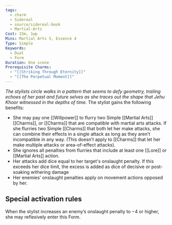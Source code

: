 ```yaml
---
tags:
  - charm
  - Sidereal
  - source/sidereal-book
  - Martial-Arts
Cost: 15m, 1wp
Mins: Martial Arts 5, Essence 4
Type: Simple
Keywords:
  - Dual
  - Form
Duration: One scene
Prerequisite Charms:
  - "[[Striking Through Eternity]]"
  - "[[The Perpetual Moment]]"
---
```

*The stylists circle walks in a pattern that seems to defy geometry, trailing echoes of her past and future selves as she traces out the shape that Jehu Khoor witnessed in the depths of time.*
The stylist gains the following benefits: 
- She may pay one [[Willpower]] to flurry two Simple [[Martial Arts]] [[Charms]], or [[Charms]] that are compatible with martial arts attacks. If she flurries two Simple [[Charms]] that both let her make attacks, she can combine their effects in a single attack as long as they aren’t incompatible in any way. (This doesn’t apply to [[Charms]] that let her make multiple attacks or area-of-effect attacks). 
- She ignores all penalties from flurries that include at least one [[Lore]] or [[Martial Arts]] action. 
- Her attacks add dice equal to her target's onslaught penalty. If this exceeds her dice limit, the excess is added as dice of decisive or post-soaking withering damage 
- Her enemies’ onslaught penalties apply on movement actions opposed by her. 
## Special activation rules
When the stylist increases an enemy’s onslaught penalty to −4 or higher, she may reflexively enter this Form.